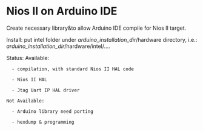 # Nios II on Arduino IDE
Create necessary library&to allow Arduino IDE compile for Nios II target.

Install:
   put intel folder under _arduino_installation_dir_/hardware directory, i.e.: _arduino_installation_dir_/hardware/intel/....

Status:
   Available:
   
      - compilation, with standard Nios II HAL code
      
      - Nios II HAL
      
      - Jtag Uart IP HAL driver
      
    Not Available:
    
      - Arduino library need porting
      
      - hexdump & programming
      
